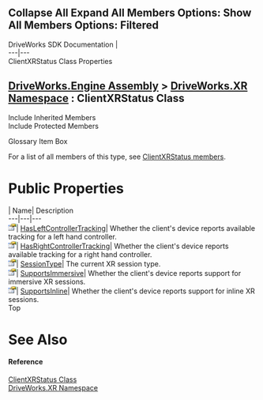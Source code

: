 Collapse All Expand All Members Options: Show All  Members Options: Filtered   
---  
DriveWorks SDK Documentation  |   
---|---  
ClientXRStatus Class Properties   
  
[DriveWorks.Engine Assembly](topic2156.md) > [DriveWorks.XR Namespace](topic13327.md) : ClientXRStatus Class  
---  
  
Include Inherited Members    
Include Protected Members    


Glossary Item Box

For a list of all members of this type, see [ClientXRStatus members](topic13331.md).

# Public Properties

| Name| Description  
---|---|---  
![Public Property](dotnetimages/publicProperty.gif)| [HasLeftControllerTracking](topic13337.md)| Whether the client's device reports available tracking for a left hand controller.   
![Public Property](dotnetimages/publicProperty.gif)| [HasRightControllerTracking](topic13338.md)| Whether the client's device reports available tracking for a right hand controller.   
![Public Property](dotnetimages/publicProperty.gif)| [SessionType](topic13339.md)| The current XR session type.   
![Public Property](dotnetimages/publicProperty.gif)| [SupportsImmersive](topic13340.md)| Whether the client's device reports support for immersive XR sessions.   
![Public Property](dotnetimages/publicProperty.gif)| [SupportsInline](topic13341.md)| Whether the client's device reports support for inline XR sessions.   
Top

# See Also

#### Reference

[ClientXRStatus Class](topic13330.md)   
[DriveWorks.XR Namespace](topic13327.md)



